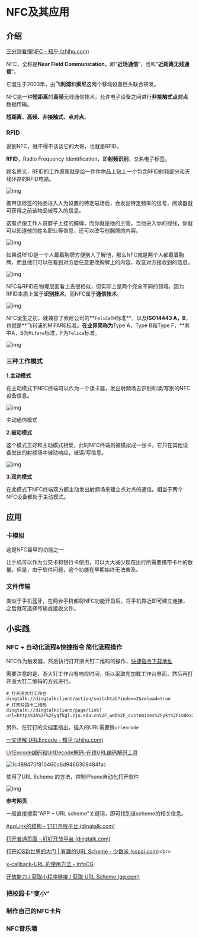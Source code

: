 # NFC及其应用

## 介绍

[三分钟看懂NFC - 知乎 (zhihu.com)](https://zhuanlan.zhihu.com/p/43135025)

NFC，全称是**Near Field Communication**，即“**近场通信**”，也叫“**近距离无线通信**”。

它诞生于2003年，由**飞利浦**和**索尼**这两个移动设备巨头联合研发。



NFC是一种**短距离**的**高频**无线通信技术，允许电子设备之间进行**非接触式点对点**数据传输。

**短距离、高频、非接触式、点对点**。

### RFID

说到NFC，就不得不谈谈它的大哥，也就是RFID。



**RFID**，Radio Frequency Identification，即**射频识别**，又名电子标签。

顾名思义，RFID的工作原理就是给一件件物品上贴上一个包含RFID射频部分和天线环路的RFID电路。





![img](https://philfan-pic.oss-cn-beijing.aliyuncs.com/img/v2-aa539569eb2e245756c3b381f459b357_1440w.webp)





携带该标签的物品进入人为设置的特定磁场后，会发出特定频率的信号，阅读器就可获得之前该物品被写入的信息。

这有点像工作人员脖子上挂的胸牌，而你就是他的主管，当他进入你的视线，你就可以知道他的姓名职业等信息，还可以改写他胸牌的内容。

![img](https://philfan-pic.oss-cn-beijing.aliyuncs.com/img/v2-66f09419c29d831c51389f0503588ffc_1440w.webp)

如果说RFID是一个人戴着胸牌方便别人了解他，那么NFC就是两个人都戴着胸牌，而且他们可以在看到对方后任意更改胸牌上的内容，改变对方接收到的信息。

![img](https://philfan-pic.oss-cn-beijing.aliyuncs.com/img/v2-909bbfcd833d77986097b14819c3f42f_1440w.webp)

NFC与RFID在物理层面看上去很相似，但实际上是两个完全不同的领域，因为RFID本质上属于**识别技术**，而NFC属于**通信技术**。

![img](https://philfan-pic.oss-cn-beijing.aliyuncs.com/img/v2-68b289f254b8d6ea9009e018370b7edc_1440w.webp)

NFC诞生之初，就兼容了索尼公司的**`FeliCaTM`标准**，以及**ISO14443 A，B**，也就是**飞利浦的MIFARE标准。**在业界简称为**Type A，Type B和Type F，**其中A，B为`Mifare`标准，F为`Felica`标准。

![img](https://philfan-pic.oss-cn-beijing.aliyuncs.com/img/v2-9c54e744634ceeae61c447d2800bd297_1440w.webp)





###  三种工作模式

**1.主动模式**

在主动模式下NFC终端可以作为一个读卡器，发出射频场去识别和读/写别的NFC设备信息。

![img](https://philfan-pic.oss-cn-beijing.aliyuncs.com/img/v2-42b01c8d4bf27423450d09c6ebc28a5e_1440w.webp)

主动通信模式

**2.被动模式**

这个模式正好和主动模式相反，此时NFC终端则被模拟成一张卡，它只在其他设备发出的射频场中被动响应，被读/写信息。

![img](https://philfan-pic.oss-cn-beijing.aliyuncs.com/img/v2-f0e1d813851749d6547449f7553fcaea_1440w.webp)

**3.双向模式**

在此模式下NFC终端双方都主动发出射频场来建立点对点的通信。相当于两个NFC设备都处于主动模式。

## 应用

### 卡模拟

这是NFC最早的功能之一

让手机可以作为公交卡和银行卡使用，可以大大减少现在出行所需要携带卡片的数量。但是，由于软件问题，这个功能在早期始终无法普及。

### **文件传输**

类似于手机蓝牙，在两台手机都将NFC功能开启后，将手机靠近即可建立连接，之后就可选择传输或接收文件。



## 小实践



### NFC + 自动化流程&快捷指令 简化流程操作

NFC作为触发器，然后执行打开浙大钉二维码的操作，[快捷指令下载地址](https://www.icloud.com/shortcuts/38a3b78d869447e194c92a13d27eee20)

需要注意的是，浙大钉工作台有响应时间，所以采取先加载工作台界面，然后再打开浙大钉二维码的方式进行。

```url
# 打开浙大钉工作台
dingtalk://dingtalkclient/action/switchtab?index=2&reload=true
# 打开校园卡二维码
dingtalk://dingtalkclient/page/link?url=https%3A%2F%2Fyqfkgl.zju.edu.cn%2F_web%2F_customizes%2Fykt%2Findex3.jsp
```

另外，在钉钉的文档里指出，插入的URL需要做`urlencode`

[一文详解 URLEncode - 知乎 (zhihu.com)](https://zhuanlan.zhihu.com/p/557035152)<br>

[UrlEncode编码和UrlDecode解码-在线URL编码解码工具](http://www.urlencode.com.cn/)<br>

![1c489475f810460c6d9466309484fac](https://philfan-pic.oss-cn-beijing.aliyuncs.com/img/1c489475f810460c6d9466309484fac.jpg)

使用了URL Scheme 的方法，控制iPhone自动化打开软件

![img](https://philfan-pic.oss-cn-beijing.aliyuncs.com/img/175f446d-e2a5-4f60-92bb-2588cd6406ba.png)

**参考网页**

一般直接搜索“APP + URL scheme”关键词，即可找到该scheme的相关信息。

[AppLink的结构 - 钉钉开放平台 (dingtalk.com)](https://open.dingtalk.com/document/isvapp/applink-structure)<br>

[打开普通页面 - 钉钉开放平台 (dingtalk.com)](https://open.dingtalk.com/document/isvapp/applink-open-normal-page)<br>

[打开iOS新世界的大门 | 有趣的URL Scheme - 少数派 (sspai.com)](https://sspai.com/post/81278#!)<br>

[x-callback-URL 的使用方法 - InfoCG](https://www.infocg.cn/jishufenxiang/155012.html)<br>

[开放能力 / 获取小程序链接 / 获取 URL Scheme (qq.com)](https://developers.weixin.qq.com/miniprogram/dev/framework/open-ability/url-scheme.html)<br>

### 把校园卡“变小”



### 制作自己的NFC卡片

### NFC音乐墙

